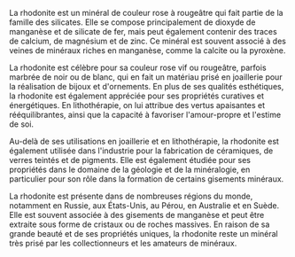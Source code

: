 La rhodonite est un minéral de couleur rose à rougeâtre qui fait partie de la famille des silicates. Elle se compose principalement de dioxyde de manganèse et de silicate de fer, mais peut également contenir des traces de calcium, de magnésium et de zinc. Ce minéral est souvent associé à des veines de minéraux riches en manganèse, comme la calcite ou la pyroxène.

La rhodonite est célèbre pour sa couleur rose vif ou rougeâtre, parfois marbrée de noir ou de blanc, qui en fait un matériau prisé en joaillerie pour la réalisation de bijoux et d'ornements. En plus de ses qualités esthétiques, la rhodonite est également appréciée pour ses propriétés curatives et énergétiques. En lithothérapie, on lui attribue des vertus apaisantes et rééquilibrantes, ainsi que la capacité à favoriser l'amour-propre et l'estime de soi.

Au-delà de ses utilisations en joaillerie et en lithothérapie, la rhodonite est également utilisée dans l'industrie pour la fabrication de céramiques, de verres teintés et de pigments. Elle est également étudiée pour ses propriétés dans le domaine de la géologie et de la minéralogie, en particulier pour son rôle dans la formation de certains gisements minéraux.

La rhodonite est présente dans de nombreuses régions du monde, notamment en Russie, aux États-Unis, au Pérou, en Australie et en Suède. Elle est souvent associée à des gisements de manganèse et peut être extraite sous forme de cristaux ou de roches massives. En raison de sa grande beauté et de ses propriétés uniques, la rhodonite reste un minéral très prisé par les collectionneurs et les amateurs de minéraux.